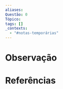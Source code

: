 ```yaml
---
aliases: 
Questão: 0
Tópico: 
tags: []
_contexts:
  - "#notas-temporárias"
---
```


# Observação

# Referências 